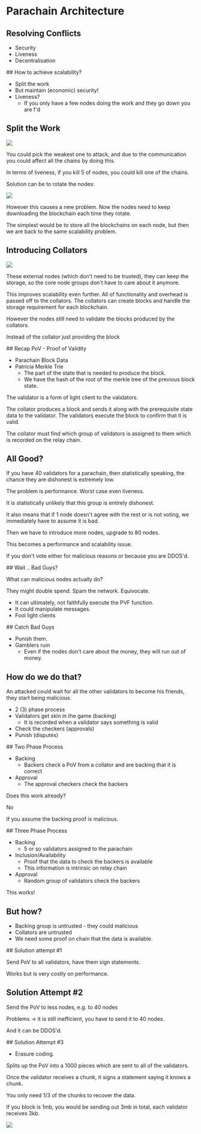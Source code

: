 # Parachain Architecture

## Resolving Conflicts

- Security
- Liveness
- Decentralisation

## How to achieve scalability?

- Split the work
- But maintain (economic) security!
- Liveness?
  - If you only have a few nodes doing the work and they go down you are f'd

## Split the Work

![](2022-07-27-11-41-21.png)

You could pick the weakest one to attack, and due to the communication you could affect all the chains by doing this.

In terms of liveness, if you kill 5 of nodes, you could kill one of the chains.

Solution can be to rotate the nodes:

![](2022-07-27-11-44-16.png)

However this causes a new problem. Now the nodes need to keep downloading the blockchain each time they rotate.

The simplest would be to store all the blockchains on each node, but then we are back to the same scalability problem.

## Introducing Collators

![](2022-07-27-11-46-21.png)

These external nodes (which don't need to be trusted), they can keep the storage, so the core node groups don't have to care about it anymore.

This improves scalability even further. All of functionality and overhead is passed off to the collators. The collators can create blocks and handle the storage requirement for each blockchain.

However the nodes still need to validate the blocks produced by the collators.

Instead of the collator just providing the block

## Recap PoV - Proof of Validity

- Parachain Block Data
- Patricia Merkle Trie
  - The part of the state that is needed to produce the block.
  - We have the hash of the root of the merkle tree of the previous block state.

The validator is a form of light client to the validators.

The collator produces a block and sends it along with the prerequisite state data to the validator.
The validators execute the block to confirm that it is valid.

The collator must find which group of validators is assigned to them which is recorded on the relay chain.

## All Good?

If you have 40 validators for a parachain, then statistically speaking, the chance they are dishonest is extremely low.

The problem is performance. Worst case even liveness.

It is statistically unlikely that this group is entirely dishonest.

It also means that if 1 node doesn't agree with the rest or is not voting, we immediately have to assume it is bad.

Then we have to introduce more nodes, upgrade to 80 nodes.

This becomes a performance and scalability issue.

If you don't vote either for malicious reasons or because you are DDOS'd.

## Wait .. Bad Guys?

What can malicious nodes actually do?

They might double spend. Spam the network. Equivocate.
- It can ultimately, not faithfully execute the PVF function.
- It could manipulate messages.
- Fool light clients

## Catch Bad Guys

- Punish them.
- Gamblers ruin
  - Even if the nodes don't care about the money, they will run out of money.

## How do we do that?

An attacked could wait for all the other validators to become his friends, they start being malicious.

- 2 (3) phase process
- Validators get skin in the game (backing)
  - It is recorded when a validator says something is valid
- Check the checkers (approvals)
- Punish (disputes)

## Two Phase Process

- Backing
  - Backers check a PoV from a collator and are backing that it is correct 
- Approval
  - The approval checkers check the backers

Does this work already?

No

If you assume the backing proof is malicious.

## Three Phase Process

- Backing
  - 5 or so validators assigned to the parachain
- Inclusion/Availability
  - Proof that the data to check the backers is available
  - This information is intrinsic on relay chain
- Approval
  - Random group of validators check the backers

This works!

## But how?

- Backing group is untrusted - they could malicious
- Collators are untrusted
- We need some proof on chain that the data is available.

## Solution attempt #1

Send PoV to all validators, have them sign statements.

Works but is very costly on performance.

## Solution Attempt #2

Send the PoV to less nodes, e.g. to 40 nodes

Problems -> it is still inefficient, you have to send it to 40 nodes.

And it can be DDOS'd.

## Solution Attempt #3

- Erasure coding.

Splits up the PoV into a 1000 pieces which are sent to all of the validators.

Once the validator receives a chunk, it signs a statement saying it knows a chunk.

You only need 1/3 of the chunks to recover the data.

If you block is 1mb, you would be sending out 3mb in total, each validator receives 3kb.

![](2022-07-27-12-32-37.png)
